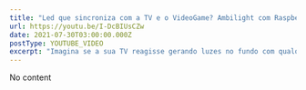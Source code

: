 ```yaml
---
title: "Led que sincroniza com a TV e o VideoGame? Ambilight com Raspberry PI e Arduino!"
url: https://youtu.be/I-DcBIUsCZw
date: 2021-07-30T03:00:00.000Z
postType: YOUTUBE_VIDEO
excerpt: "Imagina se a sua TV reagisse gerando luzes no fundo com qualquer imagem que tivesse na tela com uma experiência 10x mais imersiva? Isso existe e o nome é ambilight! Eu aprendi recentemente a fazer foi uma parada muuito legal e minhas sessões de jogatina e netflix nunca mais foram as mesmas. Como o processo de construção foi bem massa, resolvi compartilhar nesse vídeo aqui com vocês!"
---
```


No content
